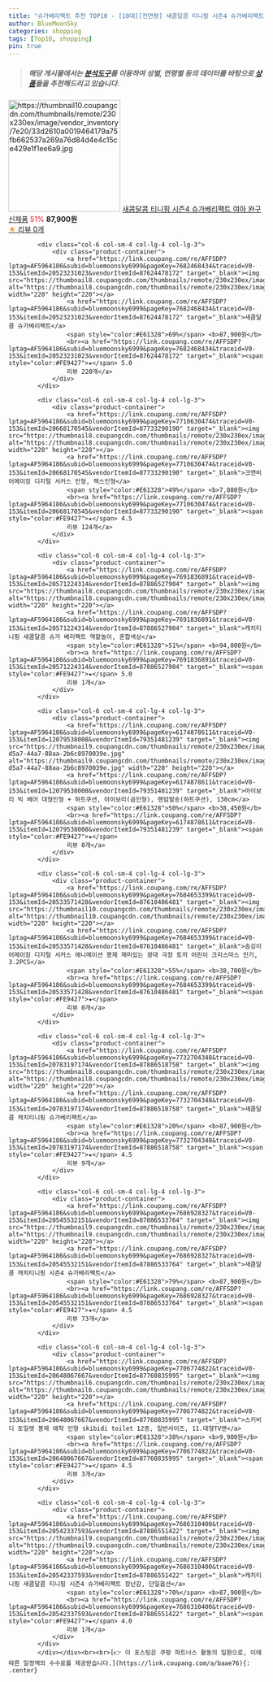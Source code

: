 ```yaml
---
title: "슈가베리팩트 추천 TOP10 - [10대][전연령] 새콤달콤 티니핑 시즌4 슈가베리팩트 여아 완구 신제품"
author: BlueMoonSky
categories: shopping
tags: [Top10, shopping]
pin: true
---
```


> ##### 해당 게시물에서는 [**분석도구**](https://itemscout.io/)를 이용하여 **성별**, **연령별** 등의 데이터를 바탕으로 [**상품**](https://link.coupang.com/a/baae76)들을 추천해드리고 있습니다.
<div class="container"><div class="row">
            <div class="col-6 col-sm-4 col-lg-4 col-lg-3">
                <div class="product-container">
                    <a href="https://link.coupang.com/re/AFFSDP?lptag=AF5964186&subid=bluemoonsky6999&pageKey=7673300370&traceid=V0-153&itemId=20475512269&vendorItemId=87554633563" target="_blank"><img src="https://thumbnail10.coupangcdn.com/thumbnails/remote/230x230ex/image/vendor_inventory/7e20/33d2610a0019464179a75fb662537a269a76d84d4e4c15ce429e1f1ee6a9.jpg" alt="https://thumbnail10.coupangcdn.com/thumbnails/remote/230x230ex/image/vendor_inventory/7e20/33d2610a0019464179a75fb662537a269a76d84d4e4c15ce429e1f1ee6a9.jpg" width="220" height="220"></a>
                    <a href="https://link.coupang.com/re/AFFSDP?lptag=AF5964186&subid=bluemoonsky6999&pageKey=7673300370&traceid=V0-153&itemId=20475512269&vendorItemId=87554633563" target="_blank">새콤달콤 티니핑 시즌4 슈가베리팩트 여아 완구 신제품</a>
                    <span style="color:#E61328">51%</span> <b>87,900원</b>
                    <br><a href="https://link.coupang.com/re/AFFSDP?lptag=AF5964186&subid=bluemoonsky6999&pageKey=7673300370&traceid=V0-153&itemId=20475512269&vendorItemId=87554633563" target="_blank"><span style="color:#FE9427">★</span> 
                    리뷰 0개</a>
                </div>
            </div>
            
            <div class="col-6 col-sm-4 col-lg-4 col-lg-3">
                <div class="product-container">
                    <a href="https://link.coupang.com/re/AFFSDP?lptag=AF5964186&subid=bluemoonsky6999&pageKey=7682468434&traceid=V0-153&itemId=20523231023&vendorItemId=87624478172" target="_blank"><img src="https://thumbnail8.coupangcdn.com/thumbnails/remote/230x230ex/image/vendor_inventory/ef04/7275b5688810562c31a89ea7b4dc263b74f3e5d0b5387012956c8e023116.jpeg" alt="https://thumbnail8.coupangcdn.com/thumbnails/remote/230x230ex/image/vendor_inventory/ef04/7275b5688810562c31a89ea7b4dc263b74f3e5d0b5387012956c8e023116.jpeg" width="220" height="220"></a>
                    <a href="https://link.coupang.com/re/AFFSDP?lptag=AF5964186&subid=bluemoonsky6999&pageKey=7682468434&traceid=V0-153&itemId=20523231023&vendorItemId=87624478172" target="_blank">새콤달콤 슈가베리팩트</a>
                    <span style="color:#E61328">69%</span> <b>87,900원</b>
                    <br><a href="https://link.coupang.com/re/AFFSDP?lptag=AF5964186&subid=bluemoonsky6999&pageKey=7682468434&traceid=V0-153&itemId=20523231023&vendorItemId=87624478172" target="_blank"><span style="color:#FE9427">★</span> 5.0
                    리뷰 220개</a>
                </div>
            </div>
            
            <div class="col-6 col-sm-4 col-lg-4 col-lg-3">
                <div class="product-container">
                    <a href="https://link.coupang.com/re/AFFSDP?lptag=AF5964186&subid=bluemoonsky6999&pageKey=7710630474&traceid=V0-153&itemId=20668170545&vendorItemId=87733290190" target="_blank"><img src="https://thumbnail8.coupangcdn.com/thumbnails/remote/230x230ex/image/vendor_inventory/666f/30c13ed504d588f60a5548814ea5db875e6a8d44606e413391f6eb4e9069.jpg" alt="https://thumbnail8.coupangcdn.com/thumbnails/remote/230x230ex/image/vendor_inventory/666f/30c13ed504d588f60a5548814ea5db875e6a8d44606e413391f6eb4e9069.jpg" width="220" height="220"></a>
                    <a href="https://link.coupang.com/re/AFFSDP?lptag=AF5964186&subid=bluemoonsky6999&pageKey=7710630474&traceid=V0-153&itemId=20668170545&vendorItemId=87733290190" target="_blank">크앤비 어메이징 디지털 서커스 인형, 잭스인형</a>
                    <span style="color:#E61328">49%</span> <b>7,880원</b>
                    <br><a href="https://link.coupang.com/re/AFFSDP?lptag=AF5964186&subid=bluemoonsky6999&pageKey=7710630474&traceid=V0-153&itemId=20668170545&vendorItemId=87733290190" target="_blank"><span style="color:#FE9427">★</span> 4.5
                    리뷰 124개</a>
                </div>
            </div>
            
            <div class="col-6 col-sm-4 col-lg-4 col-lg-3">
                <div class="product-container">
                    <a href="https://link.coupang.com/re/AFFSDP?lptag=AF5964186&subid=bluemoonsky6999&pageKey=7691836891&traceid=V0-153&itemId=20571224314&vendorItemId=87886527904" target="_blank"><img src="https://thumbnail8.coupangcdn.com/thumbnails/remote/230x230ex/image/vendor_inventory/ef04/7275b5688810562c31a89ea7b4dc263b74f3e5d0b5387012956c8e023116.jpeg" alt="https://thumbnail8.coupangcdn.com/thumbnails/remote/230x230ex/image/vendor_inventory/ef04/7275b5688810562c31a89ea7b4dc263b74f3e5d0b5387012956c8e023116.jpeg" width="220" height="220"></a>
                    <a href="https://link.coupang.com/re/AFFSDP?lptag=AF5964186&subid=bluemoonsky6999&pageKey=7691836891&traceid=V0-153&itemId=20571224314&vendorItemId=87886527904" target="_blank">캐치티니핑 새콤달콤 슈가 베리팩트 역할놀이, 혼합색상</a>
                    <span style="color:#E61328">51%</span> <b>94,000원</b>
                    <br><a href="https://link.coupang.com/re/AFFSDP?lptag=AF5964186&subid=bluemoonsky6999&pageKey=7691836891&traceid=V0-153&itemId=20571224314&vendorItemId=87886527904" target="_blank"><span style="color:#FE9427">★</span> 5.0
                    리뷰 1개</a>
                </div>
            </div>
            
            <div class="col-6 col-sm-4 col-lg-4 col-lg-3">
                <div class="product-container">
                    <a href="https://link.coupang.com/re/AFFSDP?lptag=AF5964186&subid=bluemoonsky6999&pageKey=6174878611&traceid=V0-153&itemId=12079538008&vendorItemId=79351481239" target="_blank"><img src="https://thumbnail9.coupangcdn.com/thumbnails/remote/230x230ex/image/retail/images/2021/11/11/14/4/41da79ff-d5a7-44a7-88aa-2b6c8970039e.jpg" alt="https://thumbnail9.coupangcdn.com/thumbnails/remote/230x230ex/image/retail/images/2021/11/11/14/4/41da79ff-d5a7-44a7-88aa-2b6c8970039e.jpg" width="220" height="220"></a>
                    <a href="https://link.coupang.com/re/AFFSDP?lptag=AF5964186&subid=bluemoonsky6999&pageKey=6174878611&traceid=V0-153&itemId=12079538008&vendorItemId=79351481239" target="_blank">아이보리 빅 베어 대형인형 + 하트쿠션, 아이보리(곰인형), 랜덤발송(하트쿠션), 130cm</a>
                    <span style="color:#E61328">50%</span> <b>38,450원</b>
                    <br><a href="https://link.coupang.com/re/AFFSDP?lptag=AF5964186&subid=bluemoonsky6999&pageKey=6174878611&traceid=V0-153&itemId=12079538008&vendorItemId=79351481239" target="_blank"><span style="color:#FE9427">★</span> 
                    리뷰 0개</a>
                </div>
            </div>
            
            <div class="col-6 col-sm-4 col-lg-4 col-lg-3">
                <div class="product-container">
                    <a href="https://link.coupang.com/re/AFFSDP?lptag=AF5964186&subid=bluemoonsky6999&pageKey=7684653399&traceid=V0-153&itemId=20533571428&vendorItemId=87610486481" target="_blank"><img src="https://thumbnail10.coupangcdn.com/thumbnails/remote/230x230ex/image/vendor_inventory/3653/e8953effb6506458bd0e9672623190bcfe794a8830e9aa7c88b5cb806f79.jpg" alt="https://thumbnail10.coupangcdn.com/thumbnails/remote/230x230ex/image/vendor_inventory/3653/e8953effb6506458bd0e9672623190bcfe794a8830e9aa7c88b5cb806f79.jpg" width="220" height="220"></a>
                    <a href="https://link.coupang.com/re/AFFSDP?lptag=AF5964186&subid=bluemoonsky6999&pageKey=7684653399&traceid=V0-153&itemId=20533571428&vendorItemId=87610486481" target="_blank">솜깅이 어메이징 디지털 서커스 애니메이션 봉제 재미있는 광대 극장 토끼 어린이 크리스마스 인기, 3.2PCS</a>
                    <span style="color:#E61328">55%</span> <b>38,700원</b>
                    <br><a href="https://link.coupang.com/re/AFFSDP?lptag=AF5964186&subid=bluemoonsky6999&pageKey=7684653399&traceid=V0-153&itemId=20533571428&vendorItemId=87610486481" target="_blank"><span style="color:#FE9427">★</span> 
                    리뷰 0개</a>
                </div>
            </div>
            
            <div class="col-6 col-sm-4 col-lg-4 col-lg-3">
                <div class="product-container">
                    <a href="https://link.coupang.com/re/AFFSDP?lptag=AF5964186&subid=bluemoonsky6999&pageKey=7732704348&traceid=V0-153&itemId=20783197174&vendorItemId=87886518758" target="_blank"><img src="https://thumbnail8.coupangcdn.com/thumbnails/remote/230x230ex/image/vendor_inventory/ef04/7275b5688810562c31a89ea7b4dc263b74f3e5d0b5387012956c8e023116.jpeg" alt="https://thumbnail8.coupangcdn.com/thumbnails/remote/230x230ex/image/vendor_inventory/ef04/7275b5688810562c31a89ea7b4dc263b74f3e5d0b5387012956c8e023116.jpeg" width="220" height="220"></a>
                    <a href="https://link.coupang.com/re/AFFSDP?lptag=AF5964186&subid=bluemoonsky6999&pageKey=7732704348&traceid=V0-153&itemId=20783197174&vendorItemId=87886518758" target="_blank">새콤달콤 캐치티니핑 슈가베리팩트</a>
                    <span style="color:#E61328">20%</span> <b>87,900원</b>
                    <br><a href="https://link.coupang.com/re/AFFSDP?lptag=AF5964186&subid=bluemoonsky6999&pageKey=7732704348&traceid=V0-153&itemId=20783197174&vendorItemId=87886518758" target="_blank"><span style="color:#FE9427">★</span> 4.5
                    리뷰 9개</a>
                </div>
            </div>
            
            <div class="col-6 col-sm-4 col-lg-4 col-lg-3">
                <div class="product-container">
                    <a href="https://link.coupang.com/re/AFFSDP?lptag=AF5964186&subid=bluemoonsky6999&pageKey=7686928327&traceid=V0-153&itemId=20545532151&vendorItemId=87886533764" target="_blank"><img src="https://thumbnail9.coupangcdn.com/thumbnails/remote/230x230ex/image/vendor_inventory/a670/ec4c1ac6d8d1ca0e3c3588ace39329b11e7460eb4b55785b477ff47cbbcf.jpg" alt="https://thumbnail9.coupangcdn.com/thumbnails/remote/230x230ex/image/vendor_inventory/a670/ec4c1ac6d8d1ca0e3c3588ace39329b11e7460eb4b55785b477ff47cbbcf.jpg" width="220" height="220"></a>
                    <a href="https://link.coupang.com/re/AFFSDP?lptag=AF5964186&subid=bluemoonsky6999&pageKey=7686928327&traceid=V0-153&itemId=20545532151&vendorItemId=87886533764" target="_blank">새콤달콤 캐치티니핑 시즌4 슈가베리팩트</a>
                    <span style="color:#E61328">79%</span> <b>87,900원</b>
                    <br><a href="https://link.coupang.com/re/AFFSDP?lptag=AF5964186&subid=bluemoonsky6999&pageKey=7686928327&traceid=V0-153&itemId=20545532151&vendorItemId=87886533764" target="_blank"><span style="color:#FE9427">★</span> 4.5
                    리뷰 73개</a>
                </div>
            </div>
            
            <div class="col-6 col-sm-4 col-lg-4 col-lg-3">
                <div class="product-container">
                    <a href="https://link.coupang.com/re/AFFSDP?lptag=AF5964186&subid=bluemoonsky6999&pageKey=7706774822&traceid=V0-153&itemId=20648067667&vendorItemId=87760835995" target="_blank"><img src="https://thumbnail6.coupangcdn.com/thumbnails/remote/230x230ex/image/vendor_inventory/11fc/459fd94f892677802179a96856a827dd9b80f7629070922639fa25e6009d.png" alt="https://thumbnail6.coupangcdn.com/thumbnails/remote/230x230ex/image/vendor_inventory/11fc/459fd94f892677802179a96856a827dd9b80f7629070922639fa25e6009d.png" width="220" height="220"></a>
                    <a href="https://link.coupang.com/re/AFFSDP?lptag=AF5964186&subid=bluemoonsky6999&pageKey=7706774822&traceid=V0-153&itemId=20648067667&vendorItemId=87760835995" target="_blank">스키비디 토일렛 봉제 애착 인형 skibidi toilet 12종, 일반사이즈, 11.대형TV맨</a>
                    <span style="color:#E61328">38%</span> <b>9,900원</b>
                    <br><a href="https://link.coupang.com/re/AFFSDP?lptag=AF5964186&subid=bluemoonsky6999&pageKey=7706774822&traceid=V0-153&itemId=20648067667&vendorItemId=87760835995" target="_blank"><span style="color:#FE9427">★</span> 4.5
                    리뷰 3개</a>
                </div>
            </div>
            
            <div class="col-6 col-sm-4 col-lg-4 col-lg-3">
                <div class="product-container">
                    <a href="https://link.coupang.com/re/AFFSDP?lptag=AF5964186&subid=bluemoonsky6999&pageKey=7686310400&traceid=V0-153&itemId=20542337593&vendorItemId=87886551422" target="_blank"><img src="https://thumbnail9.coupangcdn.com/thumbnails/remote/230x230ex/image/vendor_inventory/b4c2/675e6956420cfc7a7fd7d4de92933bc1321f5f98169c8dfade948aedfd5b.jpg" alt="https://thumbnail9.coupangcdn.com/thumbnails/remote/230x230ex/image/vendor_inventory/b4c2/675e6956420cfc7a7fd7d4de92933bc1321f5f98169c8dfade948aedfd5b.jpg" width="220" height="220"></a>
                    <a href="https://link.coupang.com/re/AFFSDP?lptag=AF5964186&subid=bluemoonsky6999&pageKey=7686310400&traceid=V0-153&itemId=20542337593&vendorItemId=87886551422" target="_blank">캐치티니핑 새콤달콤 티니핑 시즌4 슈가베리팩트 장난감, 단일옵션</a>
                    <span style="color:#E61328">70%</span> <b>87,900원</b>
                    <br><a href="https://link.coupang.com/re/AFFSDP?lptag=AF5964186&subid=bluemoonsky6999&pageKey=7686310400&traceid=V0-153&itemId=20542337593&vendorItemId=87886551422" target="_blank"><span style="color:#FE9427">★</span> 4.0
                    리뷰 1개</a>
                </div>
            </div>
            </div></div><br><br>[👉 이 포스팅은 쿠팡 파트너스 활동의 일환으로, 이에 따른 일정액의 수수료를 제공받습니다.](https://link.coupang.com/a/baae76){: .center}